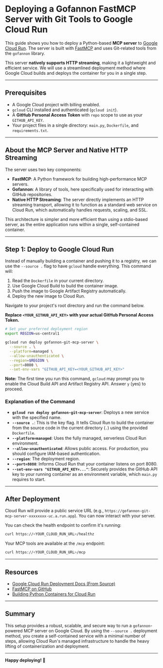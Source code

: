 # Deploying a Gofannon FastMCP Server with Git Tools to Google Cloud Run

This guide shows you how to deploy a Python-based **MCP server** to [Google Cloud Run](https://cloud.google.com/run/docs/deploying). The server is built with [FastMCP](https://github.com/supercorp-ai/fastmcp) and uses Git-related tools from the `gofannon` library.

This server **natively supports HTTP streaming**, making it a lightweight and efficient service. We will use a streamlined deployment method where Google Cloud builds and deploys the container for you in a single step.

---

## Prerequisites

- A Google Cloud project with billing enabled.
- `gcloud` CLI installed and authenticated (`gcloud init`).
- A **GitHub Personal Access Token** with `repo` scope to use as your `GITHUB_API_KEY`.
- Your project files in a single directory: `main.py`, `Dockerfile`, and `requirements.txt`.

---

## About the MCP Server and Native HTTP Streaming

The server uses two key components:

- **FastMCP**: A Python framework for building high-performance MCP servers.
- **Gofannon**: A library of tools, here specifically used for interacting with GitHub repositories.
- **Native HTTP Streaming**: The server directly implements an HTTP streaming transport, allowing it to function as a standard web service on Cloud Run, which automatically handles requests, scaling, and SSL.

This architecture is simpler and more efficient than using a stdio-based server, as the entire application runs within a single, self-contained container.

---

## Step 1: Deploy to Google Cloud Run

Instead of manually building a container and pushing it to a registry, we can use the `--source .` flag to have `gcloud` handle everything. This command will:
1.  Read the `Dockerfile` in your current directory.
2.  Use Google Cloud Build to build the container image.
3.  Push the image to Google Artifact Registry automatically.
4.  Deploy the new image to Cloud Run.

Navigate to your project's root directory and run the command below.

**Replace `<YOUR_GITHUB_API_KEY>` with your actual GitHub Personal Access Token.**

```bash
# Set your preferred deployment region
export REGION=us-central1

gcloud run deploy gofannon-git-mcp-server \
  --source . \
  --platform=managed \
  --allow-unauthenticated \
  --region=$REGION \
  --port=8080 \
  --set-env-vars "GITHUB_API_KEY=<YOUR_GITHUB_API_KEY>"
```

**Note:** The first time you run this command, `gcloud` may prompt you to enable the Cloud Build API and Artifact Registry API. Answer `y` (yes) to proceed.

### Explanation of the Command

- **`gcloud run deploy gofannon-git-mcp-server`**: Deploys a new service with the specified name.
- **`--source .`**: This is the key flag. It tells Cloud Run to build the container from the source code in the current directory (`.`) using the provided `Dockerfile`.
- **`--platform=managed`**: Uses the fully managed, serverless Cloud Run environment.
- **`--allow-unauthenticated`**: Allows public access. For production, you should configure IAM-based authentication.
- **`--region`**: The deployment region.
- **`--port=8080`**: Informs Cloud Run that your container listens on port 8080.
- **`--set-env-vars "GITHUB_API_KEY=..."`**: Securely provides the GitHub API key to your running container as an environment variable, which `main.py` requires to start.

---

## After Deployment

Cloud Run will provide a public service URL (e.g., `https://gofannon-git-mcp-server-xxxxxxxx-uc.a.run.app`). You can now interact with your server.

You can check the health endpoint to confirm it's running:
```bash
curl https://<YOUR_CLOUD_RUN_URL>/healthz
```

Your MCP tools are available at the `/mcp` endpoint:
```bash
curl https://<YOUR_CLOUD_RUN_URL>/mcp
```

---

## Resources

- [Google Cloud Run Deployment Docs (From Source)](https://cloud.google.com/run/docs/deploying-source-code)
- [FastMCP on GitHub](https://github.com/supercorp-ai/fastmcp)
- [Building Python Containers for Cloud Run](https://cloud.google.com/run/docs/quickstarts/build-and-deploy/python)

---

## Summary

This setup provides a robust, scalable, and secure way to run a `gofannon`-powered MCP server on Google Cloud. By using the `--source .` deployment method, you create a self-contained service with a minimal number of steps, allowing Cloud Run's managed infrastructure to handle the heavy lifting of containerization and deployment.

---

**Happy deploying! 🚀**